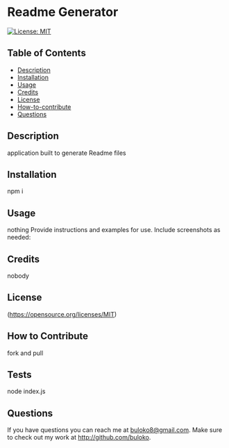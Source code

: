 # Readme Generator
[![License: MIT](https://img.shields.io/badge/License-MIT-yellow.svg)](https://opensource.org/licenses/MIT)

## Table of Contents   
- [Description](#description)
- [Installation](#installation)
- [Usage](#usage)
- [Credits](#credits)
- [License](#license)
- [How-to-contribute](#how-to-contribute)
- [Questions](#questions)

  
## Description
application built to generate Readme files
  
## Installation
npm i


## Usage
nothing
Provide instructions and examples for use. Include screenshots as needed:

## Credits
nobody
## License
(https://opensource.org/licenses/MIT)
## How to Contribute
fork and pull 
## Tests
node index.js
## Questions
If you have questions you can reach me at <a href="buloko8@gmail.com">buloko8@gmail.com</a>. Make sure to check out my work at http://github.com/buloko.
